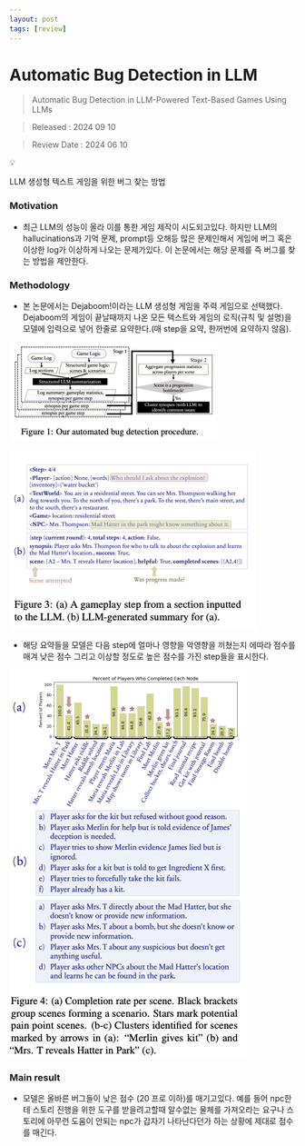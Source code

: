 ```yaml
---
layout: post
tags: [review]
---
```

# Automatic Bug Detection in LLM

> Automatic Bug Detection in LLM-Powered Text-Based Games Using LLMs
> 

> Released : 2024 09 10
> 

> Review Date : 2024 06 10
> 

<aside>
💡

LLM 생성형 텍스트 게임을 위한 버그 찾는 방법

</aside>

### Motivation

- 최근 LLM의 성능이 올라 이를 통한 게임 제작이 시도되고있다. 하지만 LLM의 hallucinations과 기억 문제, prompt등 오해등 많은 문제인해서 게임에 버그 혹은 이상한 log가 이상하게 나오는 문제가있다. 이 논문에서는 해당 문제를 즉 버그를 찾는 방법을 제안한다.

### Methodology

- 본 논문에서는 Dejaboom!이라는 LLM 생성형 게임을 주력 게임으로 선택했다. Dejaboom의 게임이 끝날때까지 나온 모든 텍스트와 게임의 로직(규칙 및 설명)을 모델에 입력으로 넣어 한줄로 요약한다.(매 step을 요약, 한꺼번에 요약하지 않음).

![Screenshot 2024-09-10 at 12.36.16.png](https://github.com/new-Sunset-shimmer/new-Sunset-shimmer.github.io/blob/master/_posts/Automatic%20Bug%20Detection%20in%20LLM%2083194a2154cf4f63bd136de6261fea2f/Screenshot_2024-09-10_at_12.36.16.png?raw=true)

![Screenshot 2024-09-10 at 12.41.59.png](https://github.com/new-Sunset-shimmer/new-Sunset-shimmer.github.io/blob/master/_posts/Automatic%20Bug%20Detection%20in%20LLM%2083194a2154cf4f63bd136de6261fea2f/Screenshot_2024-09-10_at_12.41.59.png?raw=true)

- 해당 요약들을 모델은 다음 step에 얼마나 영향을 악영향을 끼쳤는지 에따라 점수를 매겨 낮은 점수 그리고 이상할 정도로 높은 점수를 가진 step들을 표시한다.

![Screenshot 2024-09-10 at 12.44.49.png](https://github.com/new-Sunset-shimmer/new-Sunset-shimmer.github.io/blob/master/_posts/Automatic%20Bug%20Detection%20in%20LLM%2083194a2154cf4f63bd136de6261fea2f/Screenshot_2024-09-10_at_12.44.49.png?raw=true)

### Main result

- 모델은 올바른 버그들이 낮은 점수 (20 프로 이하)를 매기고있다. 예를 들어 npc한테 스토리 진행을 위한 도구를 받을려고할때 알수없는 물체를 가져오라는 요구나 스토리에 아무런 도움이 안되는 npc가 갑자기 나타난다던가 하는 상황에 제대로 점수를 매긴다.
